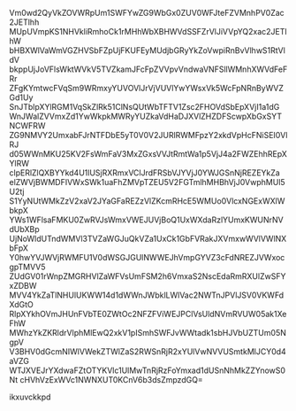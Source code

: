 Vm0wd2QyVkZOVWRpUm1SWFYwZG9WbGx0ZUV0WFJteFZVMnhPV0Zac2JETlhh
MUpUVmpKS1NHVkliRmhoCk1rMHhWbXBHWVdSSFZrVlJiVVpYQ2xac2JETlhW
bHBXWlVaWmVGZHVSbFZpUjFKUFEyMUdjbGRyYkZoVwpiRnBvVlhwS1RtVldV
bkppUjJoVFlsWktWVkV5TVZkamJFcFpZVVpvVndwaVNFSllWMnhXWVdFeFRr
ZFgKYmtwcFVqSm9WRmxyYUVOVlJrVjVUVlYwYWsxVk5WcFpNRnByWVZGd1Uy
SnJTblpXYlRGM1VqSkZlRk51ClNsQUtWbTFTV1Zsc2FHOVdSbEpXVjI1a1dG
WnJWalZVVmxZd1YwWkpkMWRyYUZkaVdHaDJXVlZHZDFScwpXbGxSYTNCWFRW
ZG9NMVY2UmxabFJrNTFDbE5yT0V0V2JURlRWMFpzY2xkdVpHcFNiSEI0VlRJ
d05WWnMKU25KV2FsWmFaV3MxZGxsVVJtRmtWa1p5VjJ4a2FWZEhhREpXYlRW
clpERlZlQXBYYkd4U1lUSjRXRmxVClJrdFRSbVJYVjJ0YWJGSnNjREZEYkZa
elZWVjBWMDFIVWxSWk1uaFhZMVpTZEU5V2FGTmlhMHBhVjJ0VwphMUl5U2tj
S1YyNUtWMkZzV2xaV2JYaGFaREZzVlZKcmRHcE5WMUo0VlcxNGExWXlWbkpX
YWs1WFlsaFMKU0ZwRVJsWmxVWEJUVjBoQ1UxWXdaRzlYUmxKWUNrNVdUbXBp
UjNoWldUTndWMVl3TVZaWGJuQkVZa1UxCk1GbFVRakJXVmxwWVlVWlNXbFpX
Y0hwYVJWVjRWMFU1V0dWSGJGUlNWWEJhVmpGYVZ3cFdNREZJVWxocgpTMVV5
ZUdGV01rWnpZMGRHVlZaWFVsUmFSM2h6VmxaS2NscEdaRmRXUlZwSFYxZDBW
MVV4YkZaTlNHUlUKWW14d1dWWnJWbklLWlVac2NWTnJPVlJSV0VKWFdXdGtO
RlpXYkhOVmJHUnFVbTE0ZWtOc2NFZFViWEJPClVsUldNVmRVUW05ak1XeFhW
MWhzYkZKRldrVlphMlEwQ2xkV1pISmhSWFJvWWtadk1sbHJVbUZTUm05NgpV
V3BHV0dGcmNIWlVWekZTWlZaS2RWSnRjR2xYUlVwNVVUSmtkMlJCY0d4aVZG
WTJXVEJrYXdwaFZtOTYKVlc1UlMwTnRjRzFoYmxad1dUSnNhMkZZYnowS0Nt
cHVhVzExWVc1NWNXUT0KCnV6b3dsZmpzdGQ=

ikxuvckkpd